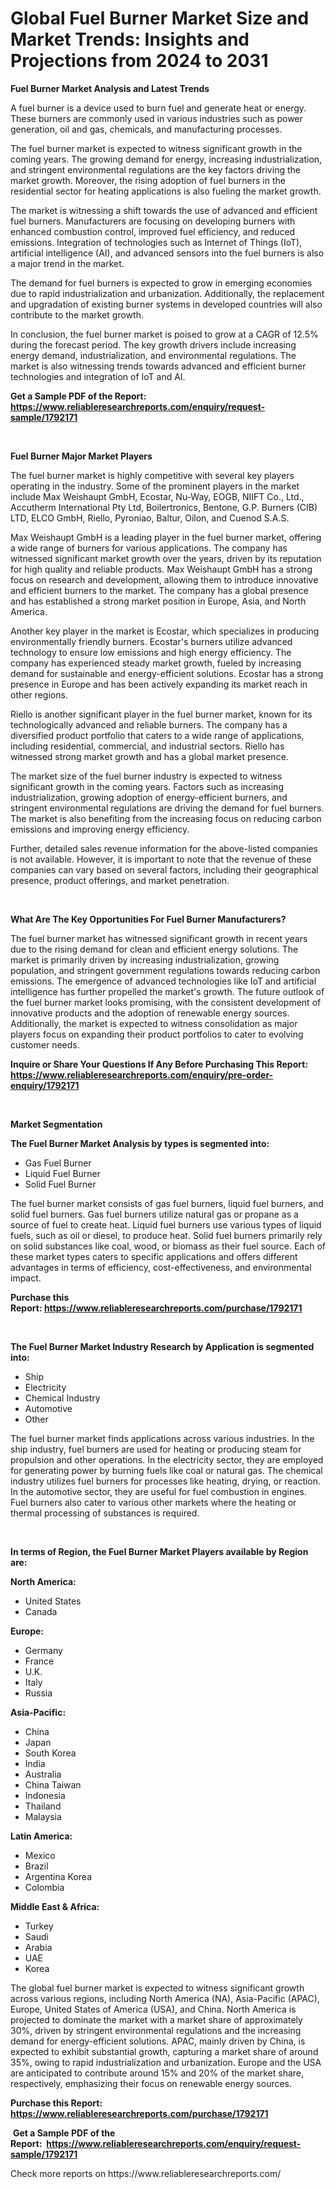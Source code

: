 <p><h1>Global Fuel Burner Market Size and Market Trends: Insights and Projections from 2024 to 2031</h1></p><p><strong>Fuel Burner Market Analysis and Latest Trends</strong></p>
<p><p>A fuel burner is a device used to burn fuel and generate heat or energy. These burners are commonly used in various industries such as power generation, oil and gas, chemicals, and manufacturing processes.</p><p>The fuel burner market is expected to witness significant growth in the coming years. The growing demand for energy, increasing industrialization, and stringent environmental regulations are the key factors driving the market growth. Moreover, the rising adoption of fuel burners in the residential sector for heating applications is also fueling the market growth.</p><p>The market is witnessing a shift towards the use of advanced and efficient fuel burners. Manufacturers are focusing on developing burners with enhanced combustion control, improved fuel efficiency, and reduced emissions. Integration of technologies such as Internet of Things (IoT), artificial intelligence (AI), and advanced sensors into the fuel burners is also a major trend in the market.</p><p>The demand for fuel burners is expected to grow in emerging economies due to rapid industrialization and urbanization. Additionally, the replacement and upgradation of existing burner systems in developed countries will also contribute to the market growth.</p><p>In conclusion, the fuel burner market is poised to grow at a CAGR of 12.5% during the forecast period. The key growth drivers include increasing energy demand, industrialization, and environmental regulations. The market is also witnessing trends towards advanced and efficient burner technologies and integration of IoT and AI.</p></p>
<p><strong>Get a Sample PDF of the Report:&nbsp; <a href="https://www.reliableresearchreports.com/enquiry/request-sample/1792171">https://www.reliableresearchreports.com/enquiry/request-sample/1792171</a></strong></p>
<p>&nbsp;</p>
<p><strong>Fuel Burner Major Market Players</strong></p>
<p><p>The fuel burner market is highly competitive with several key players operating in the industry. Some of the prominent players in the market include Max Weishaupt GmbH, Ecostar, Nu-Way, EOGB, NIIFT Co., Ltd., Accutherm International Pty Ltd, Boilertronics, Bentone, G.P. Burners (CIB) LTD, ELCO GmbH, Riello, Pyroniao, Baltur, Oilon, and Cuenod S.A.S.</p><p>Max Weishaupt GmbH is a leading player in the fuel burner market, offering a wide range of burners for various applications. The company has witnessed significant market growth over the years, driven by its reputation for high quality and reliable products. Max Weishaupt GmbH has a strong focus on research and development, allowing them to introduce innovative and efficient burners to the market. The company has a global presence and has established a strong market position in Europe, Asia, and North America.</p><p>Another key player in the market is Ecostar, which specializes in producing environmentally friendly burners. Ecostar's burners utilize advanced technology to ensure low emissions and high energy efficiency. The company has experienced steady market growth, fueled by increasing demand for sustainable and energy-efficient solutions. Ecostar has a strong presence in Europe and has been actively expanding its market reach in other regions.</p><p>Riello is another significant player in the fuel burner market, known for its technologically advanced and reliable burners. The company has a diversified product portfolio that caters to a wide range of applications, including residential, commercial, and industrial sectors. Riello has witnessed strong market growth and has a global market presence.</p><p>The market size of the fuel burner industry is expected to witness significant growth in the coming years. Factors such as increasing industrialization, growing adoption of energy-efficient burners, and stringent environmental regulations are driving the demand for fuel burners. The market is also benefiting from the increasing focus on reducing carbon emissions and improving energy efficiency.</p><p>Further, detailed sales revenue information for the above-listed companies is not available. However, it is important to note that the revenue of these companies can vary based on several factors, including their geographical presence, product offerings, and market penetration.</p></p>
<p>&nbsp;</p>
<p><strong>What Are The Key Opportunities For Fuel Burner Manufacturers?</strong></p>
<p><p>The fuel burner market has witnessed significant growth in recent years due to the rising demand for clean and efficient energy solutions. The market is primarily driven by increasing industrialization, growing population, and stringent government regulations towards reducing carbon emissions. The emergence of advanced technologies like IoT and artificial intelligence has further propelled the market's growth. The future outlook of the fuel burner market looks promising, with the consistent development of innovative products and the adoption of renewable energy sources. Additionally, the market is expected to witness consolidation as major players focus on expanding their product portfolios to cater to evolving customer needs.</p></p>
<p><strong>Inquire or Share Your Questions If Any Before Purchasing This Report: <a href="https://www.reliableresearchreports.com/enquiry/pre-order-enquiry/1792171">https://www.reliableresearchreports.com/enquiry/pre-order-enquiry/1792171</a></strong></p>
<p>&nbsp;</p>
<p><strong>Market Segmentation</strong></p>
<p><strong>The Fuel Burner Market Analysis by types is segmented into:</strong></p>
<p><ul><li>Gas Fuel Burner</li><li>Liquid Fuel Burner</li><li>Solid Fuel Burner</li></ul></p>
<p><p>The fuel burner market consists of gas fuel burners, liquid fuel burners, and solid fuel burners. Gas fuel burners utilize natural gas or propane as a source of fuel to create heat. Liquid fuel burners use various types of liquid fuels, such as oil or diesel, to produce heat. Solid fuel burners primarily rely on solid substances like coal, wood, or biomass as their fuel source. Each of these market types caters to specific applications and offers different advantages in terms of efficiency, cost-effectiveness, and environmental impact.</p></p>
<p><strong>Purchase this Report:&nbsp;<a href="https://www.reliableresearchreports.com/purchase/1792171">https://www.reliableresearchreports.com/purchase/1792171</a></strong></p>
<p>&nbsp;</p>
<p><strong>The Fuel Burner Market Industry Research by Application is segmented into:</strong></p>
<p><ul><li>Ship</li><li>Electricity</li><li>Chemical Industry</li><li>Automotive</li><li>Other</li></ul></p>
<p><p>The fuel burner market finds applications across various industries. In the ship industry, fuel burners are used for heating or producing steam for propulsion and other operations. In the electricity sector, they are employed for generating power by burning fuels like coal or natural gas. The chemical industry utilizes fuel burners for processes like heating, drying, or reaction. In the automotive sector, they are useful for fuel combustion in engines. Fuel burners also cater to various other markets where the heating or thermal processing of substances is required.</p></p>
<p>&nbsp;</p>
<p><strong>In terms of Region, the Fuel Burner Market Players available by Region are:</strong></p>
<p>
    <p> <strong> North America: </strong>
        <ul>
            <li>United States</li>
            <li>Canada</li>
        </ul>
        </p> 
    <p> <strong> Europe: </strong>
        <ul>
            <li>Germany</li>
            <li>France</li>
            <li>U.K.</li>
            <li>Italy</li>
            <li>Russia</li>
        </ul>
        </p> 
    <p> <strong> Asia-Pacific: </strong>
        <ul>
            <li>China</li>
            <li>Japan</li>
            <li>South Korea</li>
            <li>India</li>
            <li>Australia</li>
            <li>China Taiwan</li>
            <li>Indonesia</li>
            <li>Thailand</li>
            <li>Malaysia</li>
        </ul>
        </p> 
    <p> <strong> Latin America: </strong>
        <ul>
            <li>Mexico</li>
            <li>Brazil</li>
            <li>Argentina Korea</li>
            <li>Colombia</li>
        </ul>
        </p> 
    <p> <strong> Middle East & Africa: </strong>
        <ul>
            <li>Turkey</li>
            <li>Saudi</li>
            <li>Arabia</li>
            <li>UAE</li>
            <li>Korea</li>
        </ul>
    </p>
    </p>
<p><p>The global fuel burner market is expected to witness significant growth across various regions, including North America (NA), Asia-Pacific (APAC), Europe, United States of America (USA), and China. North America is projected to dominate the market with a market share of approximately 30%, driven by stringent environmental regulations and the increasing demand for energy-efficient solutions. APAC, mainly driven by China, is expected to exhibit substantial growth, capturing a market share of around 35%, owing to rapid industrialization and urbanization. Europe and the USA are anticipated to contribute around 15% and 20% of the market share, respectively, emphasizing their focus on renewable energy sources.</p></p>
<p><strong>Purchase this Report: <a href="https://www.reliableresearchreports.com/purchase/1792171">https://www.reliableresearchreports.com/purchase/1792171</a></strong></p>
<p>&nbsp;<strong>Get a Sample PDF of the Report:&nbsp;&nbsp;<a href="https://www.reliableresearchreports.com/enquiry/request-sample/1792171">https://www.reliableresearchreports.com/enquiry/request-sample/1792171</a></strong></p>
<p><strong></strong></p>
<p>Check more reports on https://www.reliableresearchreports.com/</p>